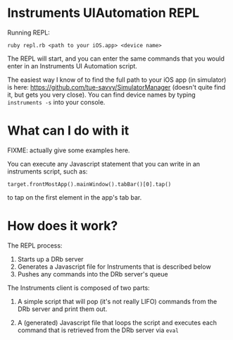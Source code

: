 # Instruments UIAutomation REPL

Running REPL:

```
ruby repl.rb <path to your iOS.app> <device name>
```

The REPL will start, and you can enter the same commands that you would enter in an Instruments UI Automation script.

The easiest way I know of to find the full path to your iOS app (in simulator) is here: https://github.com/tue-savvy/SimulatorManager (doesn't quite find it, but gets you very close).
You can find device names by typing `instruments -s` into your console.

# What can I do with it

FIXME: actually give some examples here.

You can execute any Javascript statement that you can write in an instruments script, such as:

```
target.frontMostApp().mainWindow().tabBar()[0].tap()
```

to tap on the first element in the app's tab bar.

# How does it work?

The REPL process:

1. Starts up a DRb server
2. Generates a Javascript file for Instruments that is described below
3. Pushes any commands into the DRb server's queue

The Instruments client is composed of two parts:

1. A simple script that will pop (it's not really LIFO) commands from the DRb server and print them out.

2. A (generated) Javascript file that loops the script and executes each command that is retrieved from the DRb server via `eval`


